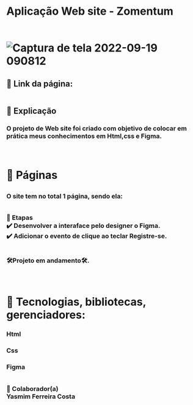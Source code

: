 <h1> Aplicação Web site - Zomentum <br>
<br>

![Captura de tela 2022-09-19 090812](https://user-images.githubusercontent.com/97356148/191028139-1f75ef5b-148b-43ed-a361-60b6f271b8c5.png)



<h2>🚀 Link da página:

<br>📄 Explicação
<h3>O projeto de Web site foi criado com objetivo de colocar em prática meus conhecimentos em Html,css e Figma.

<br><h1>📁 Páginas
<h3>O site tem no total 1 página, sendo ela:

<br>🎯 Etapas
<br>✔️ Desenvolver a interaface pelo designer o Figma.
<br>✔️ Adicionar o evento de clique ao teclar Registre-se.

<br>🛠Projeto em andamento🛠.


<br><h1>🚀 Tecnologias, bibliotecas, gerenciadores:
<br><h3>Html
<br><h3>Css
<br><h3>Figma


<br>🤝 Colaborador(a)
 <br>Yasmim Ferreira Costa
